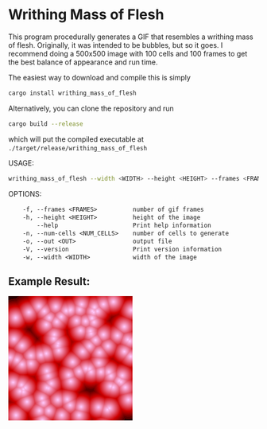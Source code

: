 # Writhing Mass of Flesh

This program procedurally generates a GIF that resembles a writhing mass
of flesh. Originally, it was intended to be bubbles, but so it goes.
I recommend doing a 500x500 image with 100 cells and 100 frames to
get the best balance of appearance and run time.

The easiest way to download and compile this is simply
```sh
cargo install writhing_mass_of_flesh
```

Alternatively, you can clone the repository and run
```sh
cargo build --release
```
which will put the compiled executable at `./target/release/writhing_mass_of_flesh`

USAGE:
```sh
writhing_mass_of_flesh --width <WIDTH> --height <HEIGHT> --frames <FRAMES> --num-cells <NUM_CELLS> --out <OUT>
```

OPTIONS:
```
    -f, --frames <FRAMES>          number of gif frames
    -h, --height <HEIGHT>          height of the image
        --help                     Print help information
    -n, --num-cells <NUM_CELLS>    number of cells to generate
    -o, --out <OUT>                output file
    -V, --version                  Print version information
    -w, --width <WIDTH>            width of the image
```

## Example Result:
![Example Result](./example.gif?raw=true "Title")

